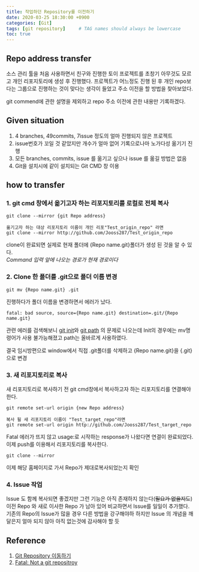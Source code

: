 ```yaml
---
title: 작업하던 Repository를 이전하기
date: 2020-03-25 18:30:00 +0900
categories: [Git]
tags: [git repository]     # TAG names should always be lowercase
toc: true
---
```


## Repo address transfer
소스 관리 툴을 처음 사용하면서 친구와 진행한 토이 프로젝트를 초창기 아무것도 모르고 개인 리포지토리에 생성 후 진행했다.
프로젝트가 어느정도 진행 된 후 개인 repo보다는 그룹으로 진행하는 것이 맞다는 생각이 들었고 주소 이전을 할 방법을 찾아보았다.   

git commend에 관한 설명을 제외하고 repo 주소 이전에 관한 내용만 기록하겠다. 

## Given situation
1. 4 branches, 49commits, 7issue 정도의 얼마 진행되지 않은 프로젝트
2. issue번호가 꼬일 것 같았지만 개수가 얼마 없어 기록으로나마 노가다성 옮기기 진행
3. 모든 branches, commits, issue 를 옮기고 싶으나 issue 를 옮길 방법은 없음
4. Git을 설치시에 같이 설치되는 Git CMD 창 이용

## how to transfer
### 1. git cmd 창에서 옮기고자 하는 리포지토리를 로컬로 전체 복사 
```
git clone --mirror {git Repo address}

옮기고자 하는 대상 리포지토리 이름이 개인 리포"Test_origin_repo" 라면
git clone --mirror http://github.com/Jooss287/Test_origin_repo
``` 
clone이 완료되면 실제로 현재 폴더에 {Repo name.git}폴더가 생성 된 것을 알 수 있다.   
*Command 입력 앞에 나오는 경로가 현재 경로이다*

### 2. Clone 한 폴더를 .git으로 폴더 이름 변경
```
git mv {Repo name.git} .git
``` 
진행하다가 폴더 이름을 변경하면서 에러가 났다.
```
fatal: bad source, source={Repo name.git} destination=.git/{Repo name.git}
```
관련 에러를 검색해보니 
[git init](https://waspro.tistory.com/539)와 
[git path](https://velog.io/@zansol/git%EB%A6%B0%EC%9D%B4%ED%83%88%EC%B6%9C%EA%B8%B0-%ED%8F%B4%EB%8D%94%EC%9D%B4%EB%A6%84-%EB%B3%80%EA%B2%BD%ED%95%98%EA%B8%B0)
의 문제로 나오는데 Init의 경우에는 mv명령어가 사용 불가능해졌고 path는 올바르게 사용하였다.

결국 임시방편으로 window에서 직접 .git폴더를 삭제하고 {Repo name.git}을 {.git}으로 변경

### 3. 새 리포지토리로 복사
새 리포지토리로 복사하기 전 git cmd창에서 복사하고자 하는 리포지토리를 연결해야 한다.
```
git remote set-url origin {new Repo address}

복사 될 새 리포지토리 이름이 "Test_target_repo"라면
git remote set-url origin http://github.com/Jooss287/Test_target_repo
```
Fatal 에러가 뜨지 않고 usage:로 시작하는 response가 나왔다면 연결이 완료되었다.   
이제 push를 이용해서 리포지토리를 복사한다.
```
git clone --mirror
```
이제 해당 홈페이지로 가서 Repo가 제대로복사되었는지 확인

### 4. Issue 작업
Issue 도 함께 복사되면 좋겠지만 그런 기능은 아직 존재하지 않는다(~~필요가 없을지도~~)   
이전 Repo 와 새로 이사한 Repo 가 남아 있어 비교하면서 Issue를 일일이 추가했다.
기존의 Repo의 Issue가 많을 경우 다른 방법을 강구해야하 하지만 Issue 의 개념을 깨달은지 얼마 되지 않아 아직 없는것에 감사해야 할 듯 

## Reference
1. [Git Repository 이동하기](https://velog.io/@nakta/Git-Repository-%EC%9D%B4%EB%8F%99%ED%95%98%EA%B8%B0)
2. [Fatal: Not a git repositroy](https://waspro.tistory.com/539)
